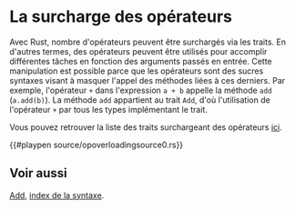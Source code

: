 # La surcharge des opérateurs

Avec Rust, nombre d'opérateurs peuvent être surchargés via les traits. En d'autres termes, des opérateurs peuvent être utilisés pour accomplir différentes tâches en fonction des arguments passés en entrée. Cette manipulation est possible parce que les opérateurs sont des sucres syntaxes visant à masquer l'appel des méthodes liées à ces derniers. Par exemple, l'opérateur `+` dans l'expression `a + b` appelle la méthode `add` (`a.add(b)`). La méthode `add` appartient au trait `Add`, d'où l'utilisation de l'opérateur `+` par tous les types implémentant le trait.

Vous pouvez retrouver la liste des traits surchargeant des opérateurs [ici](https://doc.rust-lang.org/book/first-edition/syntax-index.html#operators-and-symbols).

{{#playpen source/opoverloadingsource0.rs}}

## Voir aussi

[Add](https://doc.rust-lang.org/core/ops/trait.Add.html), [index de la syntaxe](https://doc.rust-lang.org/book/first-edition/syntax-index.html).
